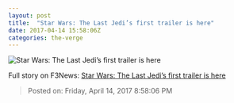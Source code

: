 ```yaml
---
layout: post
title:  "Star Wars: The Last Jedi’s first trailer is here"
date: 2017-04-14 15:58:06Z
categories: the-verge
---
```


![Star Wars: The Last Jedi’s first trailer is here](https://cdn0.vox-cdn.com/thumbor/dN_m3VRBXeiK0ORukQ_MUCvFU6w=/0x52:741x440/fit-in/1200x630/cdn0.vox-cdn.com/uploads/chorus_asset/file/8341517/Screen_Shot_2017_04_14_at_12.10.20_PM.png)




Full story on F3News: [Star Wars: The Last Jedi’s first trailer is here](http://www.f3nws.com/n/GJqQNG)

> Posted on: Friday, April 14, 2017 8:58:06 PM
